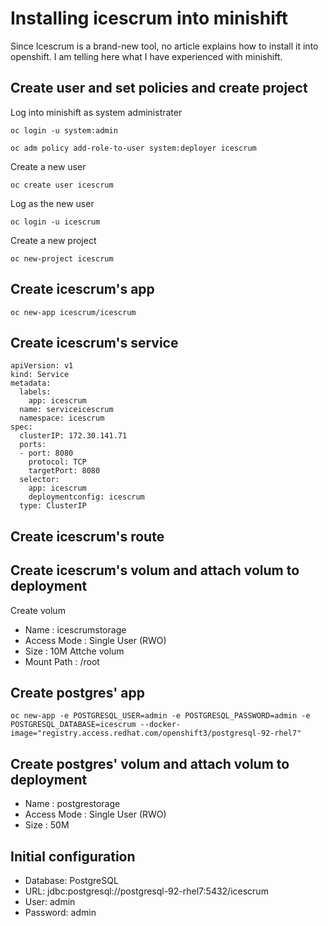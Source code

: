 # Installing icescrum into minishift
Since Icescrum is a brand-new tool, no article explains how to install it into openshift.
I am telling here what I have experienced with minishift.

## Create user and set policies and create project
Log into minishift as system administrater
```
oc login -u system:admin
```

```
oc adm policy add-role-to-user system:deployer icescrum
```
Create a new user
```
oc create user icescrum
```
Log as the new user
```
oc login -u icescrum
```
Create a new project
```
oc new-project icescrum
```



## Create icescrum's app
```
oc new-app icescrum/icescrum
```

## Create icescrum's service
```console
apiVersion: v1
kind: Service
metadata:
  labels:
    app: icescrum
  name: serviceicescrum
  namespace: icescrum
spec:
  clusterIP: 172.30.141.71  
  ports:
  - port: 8080              
    protocol: TCP
    targetPort: 8080
  selector:
    app: icescrum
    deploymentconfig: icescrum
  type: ClusterIP
```

## Create icescrum's route
## Create icescrum's volum and attach volum to deployment
Create volum
* Name : icescrumstorage
* Access Mode : Single User (RWO) 
* Size : 10M
Attche volum<br>
* Mount Path : /root


## Create postgres' app
```
oc new-app -e POSTGRESQL_USER=admin -e POSTGRESQL_PASSWORD=admin -e POSTGRESQL_DATABASE=icescrum --docker-image="registry.access.redhat.com/openshift3/postgresql-92-rhel7"
```

## Create postgres' volum and attach volum to deployment
* Name : postgrestorage
* Access Mode : Single User (RWO) 
* Size : 50M

## Initial configuration
* Database:                   PostgreSQL
* URL:                        jdbc:postgresql://postgresql-92-rhel7:5432/icescrum
* User:                       admin
* Password:                   admin


